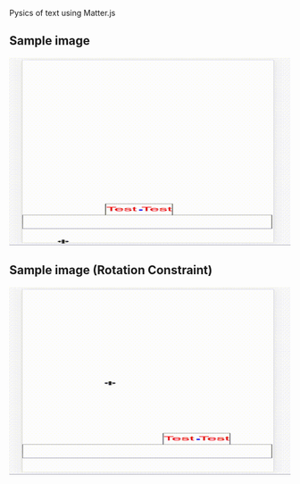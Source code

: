 Pysics of text using Matter.js

## Sample image
![サンプル](01.gif)

## Sample image (Rotation Constraint)
![サンプル](02.gif)

